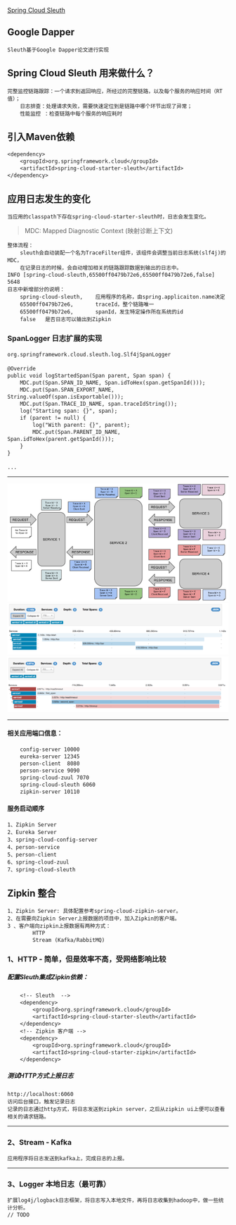 [Spring Cloud Sleuth](http://cloud.spring.io/spring-cloud-static/spring-cloud-sleuth/1.3.3.RELEASE/single/spring-cloud-sleuth.html)

## Google Dapper
	Sleuth基于Google Dapper论文进行实现


## Spring Cloud Sleuth 用来做什么？
	完整监控链路跟踪：一个请求到返回响应，所经过的完整链路，以及每个服务的响应时间（RT值）；
		日志排查：处理请求失败，需要快速定位到是链路中哪个环节出现了异常；
		性能监控 ：检查链路中每个服务的响应耗时

## 引入Maven依赖
	<dependency>
		<groupId>org.springframework.cloud</groupId>
		<artifactId>spring-cloud-starter-sleuth</artifactId>
	</dependency> 

## 应用日志发生的变化
	当应用的classpath下存在spring-cloud-starter-sleuth时，日志会发生变化。 

>	MDC: Mapped Diagnostic Context (映射诊断上下文)

	整体流程：
		sleuth会自动装配一个名为TraceFilter组件，该组件会调整当前日志系统(slf4j)的MDC，
		在记录日志的时候，会自动增加相关的链路跟踪数据到输出的日志中。	
	INFO [spring-cloud-sleuth,65500ff0479b72e6,65500ff0479b72e6,false] 5648 
	日志中新增部分的说明：	
		spring-cloud-sleuth,	应用程序的名称，由spring.applicaiton.name决定
		65500ff0479b72e6,		traceId，整个链路唯一
		65500ff0479b72e6,		spanId，发生特定操作所在系统的id
		false	是否日志可以输出到Zipkin



### SpanLogger 日志扩展的实现
	org.springframework.cloud.sleuth.log.Slf4jSpanLogger
	
	@Override
	public void logStartedSpan(Span parent, Span span) {
		MDC.put(Span.SPAN_ID_NAME, Span.idToHex(span.getSpanId()));
		MDC.put(Span.SPAN_EXPORT_NAME, String.valueOf(span.isExportable()));
		MDC.put(Span.TRACE_ID_NAME, span.traceIdString());
		log("Starting span: {}", span);
		if (parent != null) {
			log("With parent: {}", parent);
			MDC.put(Span.PARENT_ID_NAME, Span.idToHex(parent.getSpanId()));
		}
	}
	
	...


***

![trace-id](images/trace-id.png)
![zipkin-ui](images/zipkin-ui.png)
![zipkin-error-traces](images/zipkin-error-traces.png)

***

#### 相关应用端口信息：
		config-server 10000
		eureka-server 12345
		person-client  8080
		person-service 9090
		spring-cloud-zuul 7070
		spring-cloud-sleuth	6060
		zipkin-server 10110

#### 服务启动顺序
	1、Zipkin Server
	2、Eureka Server
	3、spring-cloud-config-server
	4、person-service
	5、person-client
	6、spring-cloud-zuul
	7、spring-cloud-sleuth
	
	
## Zipkin 整合
	1、Zipkin Server: 具体配置参考spring-cloud-zipkin-server。
	2、在需要向Zipkin Server上报数据的项目中，加入Zipkin的客户端。
	3 、客户端向zipkin上报数据有两种方式：
			HTTP
			Stream (Kafka/RabbitMQ)

### 1、HTTP - 简单，但是效率不高，受网络影响比较
##### 配置Sleuth集成Zipkin依赖：
		<!-- Sleuth  -->
		<dependency>
			<groupId>org.springframework.cloud</groupId>
			<artifactId>spring-cloud-starter-sleuth</artifactId>
		</dependency>
		<!-- Zipkin 客户端 -->
		<dependency>
			<groupId>org.springframework.cloud</groupId>
			<artifactId>spring-cloud-starter-zipkin</artifactId>
		</dependency>

##### 测试HTTP方式上报日志
	http://localhost:6060
	访问后台接口，触发记录日志
	记录的日志通过http方式，将日志发送到zipkin server，之后从zipkin ui上便可以查看相关的请求链路。

-----

### 2、Stream - Kafka
	应用程序将日志发送到kafka上，完成日志的上报。
	
-----

### 3、Logger 本地日志（最可靠）
	扩展log4j/logback日志框架，将日志写入本地文件，再将日志收集到hadoop中，做一些统计分析。
	// TODO

